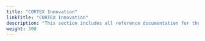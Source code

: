 ```yaml
---
title: "CORTEX Innovation"
linkTitle: "CORTEX Innovation"
description: "This section includes all reference documentation for the APIs exposed by the {{% ctx %}} Innovation platform."
weight: 300
---
```

